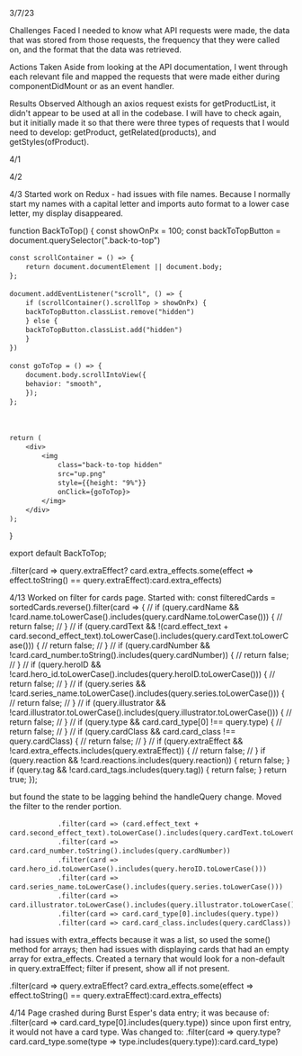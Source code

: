 3/7/23

Challenges Faced
I needed to know what API requests were made, the data that was stored from those requests, the frequency that they were called on, and the format that the data was retrieved.

Actions Taken
Aside from looking at the API documentation, I went through each relevant file and mapped the requests that were made either during componentDidMount or as an event handler.

Results Observed
Although an axios request exists for getProductList, it didn't appear to be used at all in the codebase. I will have to check again, but it initially made it so that there were three types of requests that I would need to develop: getProduct, getRelated(products), and getStyles(ofProduct).



4/1

4/2

4/3
Started work on Redux - had issues with file names.
Because I normally start my names with a capital letter and imports auto format to a lower case letter,
my display disappeared.


function BackToTop() {
    const showOnPx = 100;
    const backToTopButton = document.querySelector(".back-to-top")

    const scrollContainer = () => {
        return document.documentElement || document.body;
    };

    document.addEventListener("scroll", () => {
        if (scrollContainer().scrollTop > showOnPx) {
        backToTopButton.classList.remove("hidden")
        } else {
        backToTopButton.classList.add("hidden")
        }
    })

    const goToTop = () => {
        document.body.scrollIntoView({
        behavior: "smooth",
        });
    };



    return (
        <div>
            <img
                class="back-to-top hidden"
                src="up.png"
                style={{height: "9%"}}
                onClick={goToTop}>
            </img>
        </div>
    );
}

export default BackToTop;



.filter(card => query.extraEffect? card.extra_effects.some(effect => effect.toString() == query.extraEffect):card.extra_effects)


4/13
Worked on filter for cards page.
Started with:
       const filteredCards = sortedCards.reverse().filter(card => {
        // if (query.cardName && !card.name.toLowerCase().includes(query.cardName.toLowerCase())) {
        //     return false;
        // }
        // if (query.cardText && !(card.effect_text + card.second_effect_text).toLowerCase().includes(query.cardText.toLowerCase())) {
        //     return false;
        // }
        // if (query.cardNumber && !card.card_number.toString().includes(query.cardNumber)) {
        //     return false;
        // }
        // if (query.heroID && !card.hero_id.toLowerCase().includes(query.heroID.toLowerCase())) {
        //     return false;
        // }
        // if (query.series && !card.series_name.toLowerCase().includes(query.series.toLowerCase())) {
        //     return false;
        // }
        // if (query.illustrator && !card.illustrator.toLowerCase().includes(query.illustrator.toLowerCase())) {
        //     return false;
        // }
        // if (query.type && card.card_type[0] !== query.type) {
        //     return false;
        // }
        // if (query.cardClass && card.card_class !== query.cardClass) {
        //     return false;
        // }
        // if (query.extraEffect && !card.extra_effects.includes(query.extraEffect)) {
        //     return false;
        // }
        if (query.reaction && !card.reactions.includes(query.reaction)) {
            return false;
        }
        if (query.tag && !card.card_tags.includes(query.tag)) {
            return false;
        }
        return true;
    });

but found the state to be lagging behind the handleQuery change.
Moved the filter to the render portion.

                .filter(card => (card.effect_text + card.second_effect_text).toLowerCase().includes(query.cardText.toLowerCase()))
                .filter(card => card.card_number.toString().includes(query.cardNumber))
                .filter(card => card.hero_id.toLowerCase().includes(query.heroID.toLowerCase()))
                .filter(card => card.series_name.toLowerCase().includes(query.series.toLowerCase()))
                .filter(card => card.illustrator.toLowerCase().includes(query.illustrator.toLowerCase()))
                .filter(card => card.card_type[0].includes(query.type))
                .filter(card => card.card_class.includes(query.cardClass))

had issues with extra_effects because it was a list, so used the some() method for arrays;
then had issues with displaying cards that had an empty array for extra_effects.
Created a ternary that would look for a non-default in query.extraEffect; filter if present, show all if not present.

.filter(card => query.extraEffect? card.extra_effects.some(effect => effect.toString() == query.extraEffect):card.extra_effects)


4/14
Page crashed during Burst Esper's data entry; it was because of:
.filter(card => card.card_type[0].includes(query.type))
since upon first entry, it would not have a card type.
Was changed to:
.filter(card => query.type? card.card_type.some(type => type.includes(query.type)):card.card_type)
